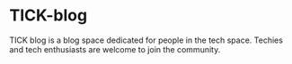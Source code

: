 # TICK-blog
TICK blog is a blog space dedicated for people in the tech space. Techies and tech enthusiasts are welcome to join the community. 
